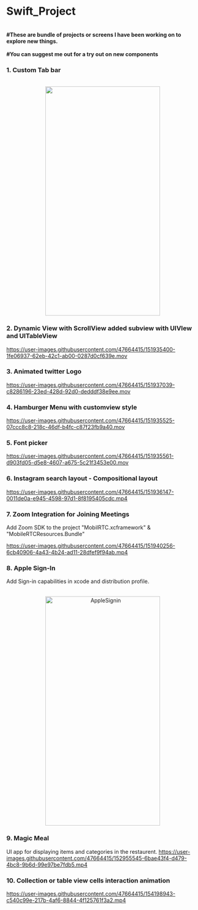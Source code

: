 # Swift_Project

<br>__#These are bundle of projects or screens I have been working on to explore new things.__<br>
<br>__#You can suggest me out for a try out on new components__<br>

### 1. Custom Tab bar  

<div align="center">
<br><img src="https://user-images.githubusercontent.com/47664415/118583171-41be8a00-b7b2-11eb-8002-bbf62cfae329.png" width="300" height="600">
</div>

### 2. Dynamic View with ScrollView added subview with UIVIew and UITableView

https://user-images.githubusercontent.com/47664415/151935400-1fe06937-62eb-42c1-ab00-0287d0cf639e.mov

### 3. Animated twitter Logo

https://user-images.githubusercontent.com/47664415/151937039-c8286196-23ed-428d-92d0-dedddf38e9ee.mov

### 4. Hamburger Menu with customview style

https://user-images.githubusercontent.com/47664415/151935525-07ccc8c8-218c-46df-b4fc-c87f23fb9a40.mov

### 5. Font picker

https://user-images.githubusercontent.com/47664415/151935561-d903fd05-d5e8-4607-a675-5c21f3453e00.mov

### 6. Instagram search layout - Compositional layout

https://user-images.githubusercontent.com/47664415/151936147-0011de0a-e945-4598-97d1-8f8195405cdc.mp4

### 7. Zoom Integration for Joining Meetings

Add Zoom SDK to the project  "MobilRTC.xcframework" & "MobileRTCResources.Bundle"

https://user-images.githubusercontent.com/47664415/151940256-6cb40906-4a43-4b24-ad11-28dfef9f94ab.mp4

### 8. Apple Sign-In

Add Sign-in capabilities in xcode and distribution profile.
<div align="center">
<br><img width="300" height="600" alt="AppleSignin" src="https://user-images.githubusercontent.com/47664415/152935278-a40e7040-a9c1-447d-9caf-e0c98676a7db.png">
</div>

### 9. Magic Meal

UI app for displaying items and categories in the restaurent.
https://user-images.githubusercontent.com/47664415/152955545-6bae43f4-d479-4bc8-9b6d-99e97be7fdb5.mp4

### 10. Collection or table view cells interaction animation

https://user-images.githubusercontent.com/47664415/154198943-c540c99e-217b-4af6-8844-4f125761f3a2.mp4



